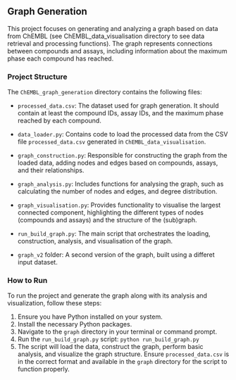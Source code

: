 ## Graph Generation

This project focuses on generating and analyzing a graph based on data from ChEMBL (see ChEMBL_data_visualisation directory to see data retrieval and processing functions).
The graph represents connections between compounds and assays, including information about the maximum phase each compound has reached.

### Project Structure

The `ChEMBL_graph_generation` directory contains the following files:

- `processed_data.csv`: The dataset used for graph generation. It should contain at least the compound IDs, assay IDs, and the maximum phase reached by each compound.
- `data_loader.py`: Contains code to load the processed data from the CSV file `processed_data.csv` generated in `ChEMBL_data_visualisation`.
- `graph_construction.py`: Responsible for constructing the graph from the loaded data, adding nodes and edges based on compounds, assays, and their relationships.
- `graph_analysis.py`: Includes functions for analysing the graph, such as calculating the number of nodes and edges, and degree distribution.
- `graph_visualisation.py`: Provides functionality to visualise the largest connected component, highlighting the different types of nodes (compounds and assays) and the structure of the (sub)graph.
- `run_build_graph.py`: The main script that orchestrates the loading, construction, analysis, and visualisation of the graph.

- `graph_v2` folder: A second version of the graph, built using a differet input dataset.

### How to Run

To run the project and generate the graph along with its analysis and visualization, follow these steps:

1. Ensure you have Python installed on your system.
2. Install the necessary Python packages.
3. Navigate to the `graph` directory in your terminal or command prompt.
4. Run the `run_build_graph.py` script:
`python run_build_graph.py`
5. The script will load the data, construct the graph, perform basic analysis, and visualize the graph structure. Ensure `processed_data.csv` is in the correct format
and available in the `graph` directory for the script to function properly.






